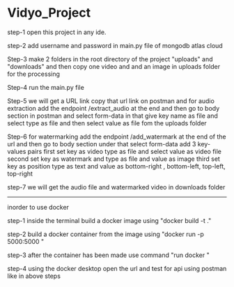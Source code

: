 # Vidyo_Project
step-1 open this project in any ide.

step-2 add username and password in main.py file of mongodb atlas cloud

Step-3 make 2 folders in the root directory of the project "uploads" and "downloads" and then copy one video and and an image in uploads folder for the processing

Step-4 run the main.py file

Step-5 we will get a URL link copy that url link on postman and for audio extraction add the endpoint /extract_audio at the end and then go to body section in postman and select form-data in that give key name as file and select type as file and then select value as file fom the uploads folder

Step-6 for watermarking add the endpoint /add_watermark at the end of the url and then go to body section under that select form-data add 3 key-values pairs
      first set key as video type as file and select value as video file
      second set key as watermark and type as file and value as image 
      third set key as position type as text and value as bottom-right , bottom-left, top-left, top-right

step-7 we will get the audio file and watermarked video in downloads folder

----------------------------------------------------------------------------------------

inorder to use docker 

step-1 inside the terminal build a docker image using "docker build -t <image-name> ."

step-2 build a docker container from the image using "docker run -p 5000:5000 <image-name>"

step-3 after the container has been made use command "run docker <container-name>"

step-4 using the docker desktop open the url and test for api using postman like in above steps

